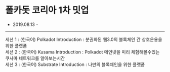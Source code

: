 # 폴카돗 코리아 1차 밋업
- 2019.08.13 -

<hr>

세션 1 : (한국어) Polkadot Introduction : 분권화된 웹3.0의 블록체인 간 상호운용을 위한 플랫폼
<br>
세션 2 : (한국어) Kusama Introduction  :  Polkadot 메인넷을 미리 체험해볼수있는 쿠사마 네트워크를 알아보는시간
<br>
세션 3 : (한국어) Substrate Introduction : 나만의 블록체인을 위한 플랫폼
<br>
